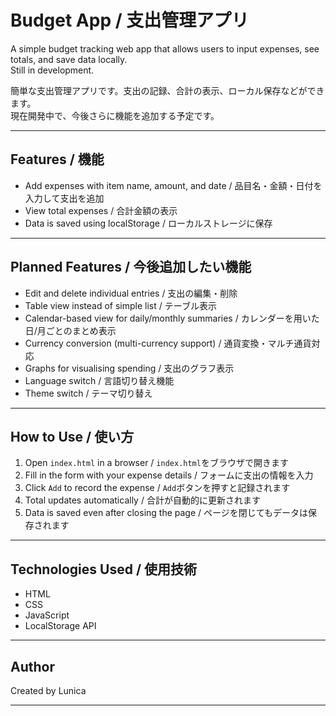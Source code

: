 # Budget App / 支出管理アプリ


A simple budget tracking web app that allows users to input expenses, see totals, and save data locally.  
Still in development.

簡単な支出管理アプリです。支出の記録、合計の表示、ローカル保存などができます。  
現在開発中で、今後さらに機能を追加する予定です。

---

## Features / 機能

- Add expenses with item name, amount, and date  /  品目名・金額・日付を入力して支出を追加  
- View total expenses  /  合計金額の表示  
- Data is saved using localStorage  /  ローカルストレージに保存

---

## Planned Features / 今後追加したい機能

- Edit and delete individual entries  /  支出の編集・削除  
- Table view instead of simple list  /  テーブル表示  
- Calendar-based view for daily/monthly summaries  /  カレンダーを用いた日/月ごとのまとめ表示  
- Currency conversion (multi-currency support)  /  通貨変換・マルチ通貨対応  
- Graphs for visualising spending  /  支出のグラフ表示  
- Language switch / 言語切り替え機能
- Theme switch  /  テーマ切り替え

---

## How to Use / 使い方

1. Open `index.html` in a browser  /  `index.html`をブラウザで開きます  
2. Fill in the form with your expense details  /  フォームに支出の情報を入力  
3. Click `Add` to record the expense  /  `Add`ボタンを押すと記録されます  
4. Total updates automatically  /  合計が自動的に更新されます  
5. Data is saved even after closing the page  /  ページを閉じてもデータは保存されます

---

## Technologies Used / 使用技術

- HTML  
- CSS  
- JavaScript  
- LocalStorage API

---

## Author

Created by Lunica

---


